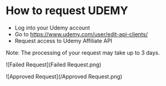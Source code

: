 # How to request UDEMY 

- Log into your Udemy account
- Go to https://www.udemy.com/user/edit-api-clients/
- Request access to  Udemy Affiliate API

Note: The processing of your request may take up to 3 days.

![Failed Request](Failed Request.png)

![Approved Request](/Approved Request.png)

